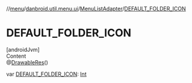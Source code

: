//[menu](../../index.md)/[danbroid.util.menu.ui](../index.md)/[MenuListAdapter](index.md)/[DEFAULT_FOLDER_ICON](-d-e-f-a-u-l-t_-f-o-l-d-e-r_-i-c-o-n.md)



# DEFAULT_FOLDER_ICON  
[androidJvm]  
Content  
@[DrawableRes](https://developer.android.com/reference/kotlin/androidx/annotation/DrawableRes.html)()  
  
var [DEFAULT_FOLDER_ICON](-d-e-f-a-u-l-t_-f-o-l-d-e-r_-i-c-o-n.md): [Int](https://kotlinlang.org/api/latest/jvm/stdlib/kotlin/-int/index.html)  



